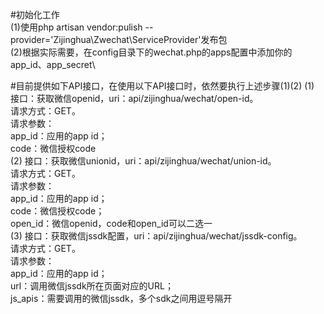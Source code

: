 #初始化工作\
(1)使用php artisan vendor:pulish --provider='Zijinghua\Zwechat\ServiceProvider'发布包\
(2)根据实际需要，在config目录下的wechat.php的apps配置中添加你的app_id、app_secret\

#目前提供如下API接口，在使用以下API接口时，依然要执行上述步骤(1)(2)
(1) 接口：获取微信openid，uri：api/zijinghua/wechat/open-id。\
请求方式：GET。\
请求参数：\
app_id：应用的app id；\
code：微信授权code\
(2) 接口：获取微信unionid，uri：api/zijinghua/wechat/union-id。\
请求方式：GET。\
请求参数：\
app_id：应用的app id；\
code：微信授权code；\
open_id：微信openid，code和open_id可以二选一\
(3) 接口：获取微信jssdk配置，uri：api/zijinghua/wechat/jssdk-config。\
请求方式：GET。\
请求参数：\
app_id：应用的app id；\
url：调用微信jssdk所在页面对应的URL；\
js_apis：需要调用的微信jssdk，多个sdk之间用逗号隔开
